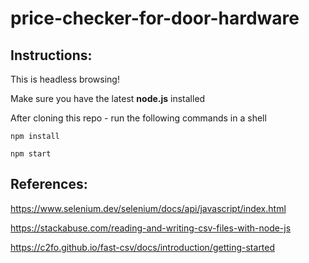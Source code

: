 # price-checker-for-door-hardware

## Instructions:

This is headless browsing!

Make sure you have the latest <b>node.js</b> installed

After cloning this repo - run the following commands in a shell

<code>npm install</code>

<code>npm start</code>

## References:

https://www.selenium.dev/selenium/docs/api/javascript/index.html

https://stackabuse.com/reading-and-writing-csv-files-with-node-js

https://c2fo.github.io/fast-csv/docs/introduction/getting-started
